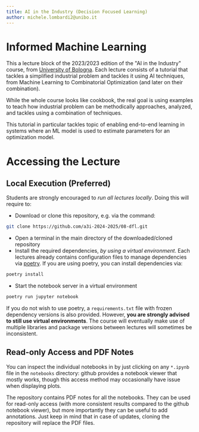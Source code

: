 ```yaml
---
title: AI in the Industry (Decision Focused Learning)
author: michele.lombardi2@unibo.it
---
```


# Informed Machine Learning

This a lecture block of the 2023/2023 edition of the "AI in the Industry" course, from [University of Bologna](https://www.unibo.it). Each lecture consists of a tutorial that tackles a simplified industrial problem and tackles it using AI techniques, from Machine Learning to Combinatorial Optimization (and later on their combination).

While the whole course looks like cookbook, the real goal is using examples to teach how industrial problem can be methodically approaches, analyzed, and tackles using a combination of techniques.

This tutorial in particular tackles topic of enabling end-to-end learning in systems where an ML model is used to estimate parameters for an optimization model.

# Accessing the Lecture #

## Local Execution (Preferred) ##

Students are strongly encouraged to _run all lectures locally_. Doing this will require to:

* Download or clone this repository, e.g. via the command:
```sh
git clone https://github.com/a3i-2024-2025/08-dfl.git
```
* Open a terminal in the main directory of the downloaded/cloned repository
* Install the required dependencies, _by using a virtual environment_. Each lectures already contains configuration files to manage dependencies via [poetry](https://python-poetry.org). If you are using poetry, you can install dependencies via:
```sh
poetry install
```
* Start the notebook server in a virtual environment
```sh
poetry run jupyter notebook
```

If you do not wish to use poetry, a `requirements.txt` file with frozen dependency versions is also provided. However, **you are strongly advised to still use virtual environments**. The course will eventually make use of multiple libraries and package versions between lectures will sometimes be inconsistent.

## Read-only Access and PDF Notes ##

You can inspect the individual notebooks in by just clicking on any `*.ipynb` file in the `notebooks` directory: github provides a notebook viewer that mostly works, though this access method may occasionally have issue when displaying plots.

The repository contains PDF notes for all the notebooks. They can be used for read-only access (with more consistent results compared to the github notebook viewer), but more importantly they can be useful to add annotations. Just keep in mind that in case of updates, cloning the repository will replace the PDF files.
